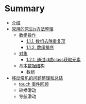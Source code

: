 # Summary

* [介绍](README.md)
* [常用的原生js方法整理](chapter1.md)
  * [数组操作](chapter1/shu-zu.md)
    * [1.1.1.  数组去除重复项](chapter1/shu-zu/111-dui-yi-ge-shu-zu-jin-xing-qu-chu-zhong-fu-xiang.md)
    * [1.1.2.  数组排序](chapter1/shu-zu/112-shu-zu-pai-xu.md)
  * [对象](chapter1/12-dui-xiang.md)
    * [1.2.1. 通过id或class获取元素](chapter1/12-dui-xiang/fen.md)
  * [基本数据结构](chapter1/ji-ben-shu-ju-jie-gou.md)
    * 数组
* [移动常见的问题整理和总结](yi-dong-chang-jian-de-wen-ti-zheng-li-he-zong-jie.md)
  * [touch 事件回顾](yi-dong-chang-jian-de-wen-ti-zheng-li-he-zong-jie/touch-shi-jian-hui-gu.md)
  * 轮播滑动
  * 导航滑动

